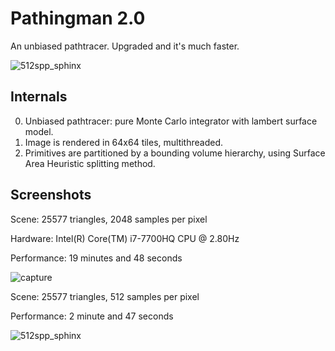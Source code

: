 # Pathingman 2.0

An unbiased pathtracer. Upgraded and it's much faster.

![512spp_sphinx](https://user-images.githubusercontent.com/16845654/48231093-f796fb00-e361-11e8-9710-b7be9c944631.png)

## Internals

0. Unbiased pathtracer: pure Monte Carlo integrator with lambert surface model.
1. Image is rendered in 64x64 tiles, multithreaded.
2. Primitives are partitioned by a bounding volume hierarchy, using Surface Area Heuristic splitting method.

## Screenshots

Scene: 25577 triangles, 2048 samples per pixel

Hardware: Intel(R) Core(TM) i7-7700HQ CPU @ 2.80Hz

Performance: 19 minutes and 48 seconds

![capture](https://user-images.githubusercontent.com/16845654/43681979-e06b2594-9818-11e8-84b5-d237e47ce272.JPG)

Scene: 25577 triangles, 512 samples per pixel

Performance: 2 minute and 47 seconds

![512spp_sphinx](https://user-images.githubusercontent.com/16845654/48231093-f796fb00-e361-11e8-9710-b7be9c944631.png)
